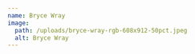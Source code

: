 ```yaml
---
name: Bryce Wray
image:
  path: /uploads/bryce-wray-rgb-608x912-50pct.jpeg
  alt: Bryce Wray
---
```

